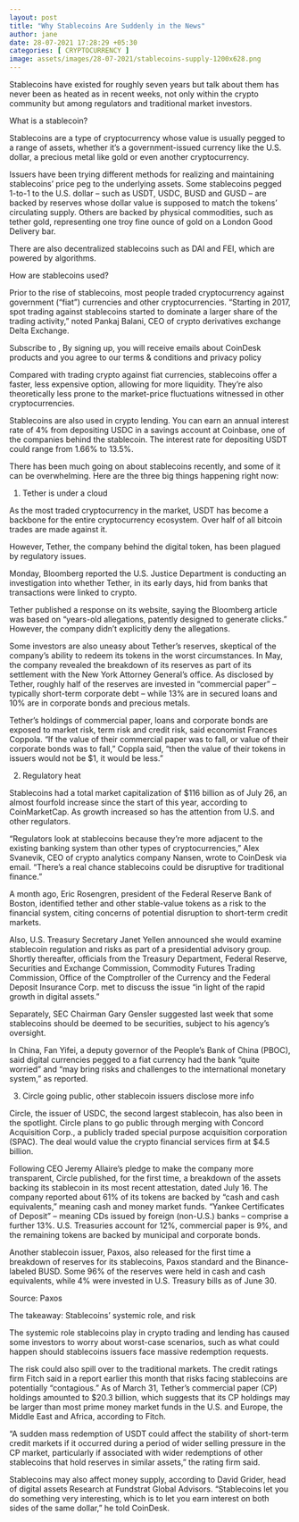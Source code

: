 ```yaml
---
layout: post
title: "Why Stablecoins Are Suddenly in the News"
author: jane 
date: 28-07-2021 17:28:29 +05:30 
categories: [ CRYPTOCURRENCY ] 
image: assets/images/28-07-2021/stablecoins-supply-1200x628.png
---
```

Stablecoins have existed for roughly seven years but talk about them has never been as heated as in recent weeks, not only within the crypto community but among regulators and traditional market investors.

What is a stablecoin?

Stablecoins are a type of cryptocurrency whose value is usually pegged to a range of assets, whether it’s a government-issued currency like the U.S. dollar, a precious metal like gold or even another cryptocurrency.

Issuers have been trying different methods for realizing and maintaining stablecoins’ price peg to the underlying assets. Some stablecoins pegged 1-to-1 to the U.S. dollar – such as USDT, USDC, BUSD and GUSD – are backed by reserves whose dollar value is supposed to match the tokens’ circulating supply. Others are backed by physical commodities, such as tether gold, representing one troy fine ounce of gold on a London Good Delivery bar.

There are also decentralized stablecoins such as DAI and FEI, which are powered by algorithms.

How are stablecoins used?

Prior to the rise of stablecoins, most people traded cryptocurrency against government (“fiat”) currencies and other cryptocurrencies. “Starting in 2017, spot trading against stablecoins started to dominate a larger share of the trading activity,” noted Pankaj Balani, CEO of crypto derivatives exchange Delta Exchange.

Subscribe to , By signing up, you will receive emails about CoinDesk products and you agree to our terms & conditions and privacy policy

Compared with trading crypto against fiat currencies, stablecoins offer a faster, less expensive option, allowing for more liquidity. They’re also theoretically less prone to the market-price fluctuations witnessed in other cryptocurrencies.

Stablecoins are also used in crypto lending. You can earn an annual interest rate of 4% from depositing USDC in a savings account at Coinbase, one of the companies behind the stablecoin. The interest rate for depositing USDT could range from 1.66% to 13.5%.

There has been much going on about stablecoins recently, and some of it can be overwhelming. Here are the three big things happening right now:

1. Tether is under a cloud

As the most traded cryptocurrency in the market, USDT has become a backbone for the entire cryptocurrency ecosystem. Over half of all bitcoin trades are made against it.

However, Tether, the company behind the digital token, has been plagued by regulatory issues.

Monday, Bloomberg reported the U.S. Justice Department is conducting an investigation into whether Tether, in its early days, hid from banks that transactions were linked to crypto.

Tether published a response on its website, saying the Bloomberg article was based on “years-old allegations, patently designed to generate clicks.” However, the company didn’t explicitly deny the allegations.

Some investors are also uneasy about Tether’s reserves, skeptical of the company’s ability to redeem its tokens in the worst circumstances. In May, the company revealed the breakdown of its reserves as part of its settlement with the New York Attorney General’s office. As disclosed by Tether, roughly half of the reserves are invested in “commercial paper” – typically short-term corporate debt – while 13% are in secured loans and 10% are in corporate bonds and precious metals.

Tether’s holdings of commercial paper, loans and corporate bonds are exposed to market risk, term risk and credit risk, said economist Frances Coppola. “If the value of their commercial paper was to fall, or value of their corporate bonds was to fall,” Coppla said, “then the value of their tokens in issuers would not be $1, it would be less.”

2. Regulatory heat

Stablecoins had a total market capitalization of $116 billion as of July 26, an almost fourfold increase since the start of this year, according to CoinMarketCap. As growth increased so has the attention from U.S. and other regulators.

“Regulators look at stablecoins because they’re more adjacent to the existing banking system than other types of cryptocurrencies,” Alex Svanevik, CEO of crypto analytics company Nansen, wrote to CoinDesk via email. “There’s a real chance stablecoins could be disruptive for traditional finance.”

A month ago, Eric Rosengren, president of the Federal Reserve Bank of Boston, identified tether and other stable-value tokens as a risk to the financial system, citing concerns of potential disruption to short-term credit markets.

Also, U.S. Treasury Secretary Janet Yellen announced she would examine stablecoin regulation and risks as part of a presidential advisory group. Shortly thereafter, officials from the Treasury Department, Federal Reserve, Securities and Exchange Commission, Commodity Futures Trading Commission, Office of the Comptroller of the Currency and the Federal Deposit Insurance Corp. met to discuss the issue “in light of the rapid growth in digital assets.”

Separately, SEC Chairman Gary Gensler suggested last week that some stablecoins should be deemed to be securities, subject to his agency’s oversight.

In China, Fan Yifei, a deputy governor of the People’s Bank of China (PBOC), said digital currencies pegged to a fiat currency had the bank “quite worried” and “may bring risks and challenges to the international monetary system,” as reported.

3. Circle going public, other stablecoin issuers disclose more info

Circle, the issuer of USDC, the second largest stablecoin, has also been in the spotlight. Circle plans to go public through merging with Concord Acquisition Corp., a publicly traded special purpose acquisition corporation (SPAC). The deal would value the crypto financial services firm at $4.5 billion.

Following CEO Jeremy Allaire’s pledge to make the company more transparent, Circle published, for the first time, a breakdown of the assets backing its stablecoin in its most recent attestation, dated July 16. The company reported about 61% of its tokens are backed by “cash and cash equivalents,” meaning cash and money market funds. “Yankee Certificates of Deposit” – meaning CDs issued by foreign (non-U.S.) banks – comprise a further 13%. U.S. Treasuries account for 12%, commercial paper is 9%, and the remaining tokens are backed by municipal and corporate bonds.

Another stablecoin issuer, Paxos, also released for the first time a breakdown of reserves for its stablecoins, Paxos standard and the Binance-labeled BUSD. Some 96% of the reserves were held in cash and cash equivalents, while 4% were invested in U.S. Treasury bills as of June 30.

Source: Paxos

The takeaway: Stablecoins’ systemic role, and risk

The systemic role stablecoins play in crypto trading and lending has caused some investors to worry about worst-case scenarios, such as what could happen should stablecoins issuers face massive redemption requests.

The risk could also spill over to the traditional markets. The credit ratings firm Fitch said in a report earlier this month that risks facing stablecoins are potentially “contagious.” As of March 31, Tether’s commercial paper (CP) holdings amounted to $20.3 billion, which suggests that its CP holdings may be larger than most prime money market funds in the U.S. and Europe, the Middle East and Africa, according to Fitch.

“A sudden mass redemption of USDT could affect the stability of short-term credit markets if it occurred during a period of wider selling pressure in the CP market, particularly if associated with wider redemptions of other stablecoins that hold reserves in similar assets,” the rating firm said.

Stablecoins may also affect money supply, according to David Grider, head of digital assets Research at Fundstrat Global Advisors. “Stablecoins let you do something very interesting, which is to let you earn interest on both sides of the same dollar,” he told CoinDesk.